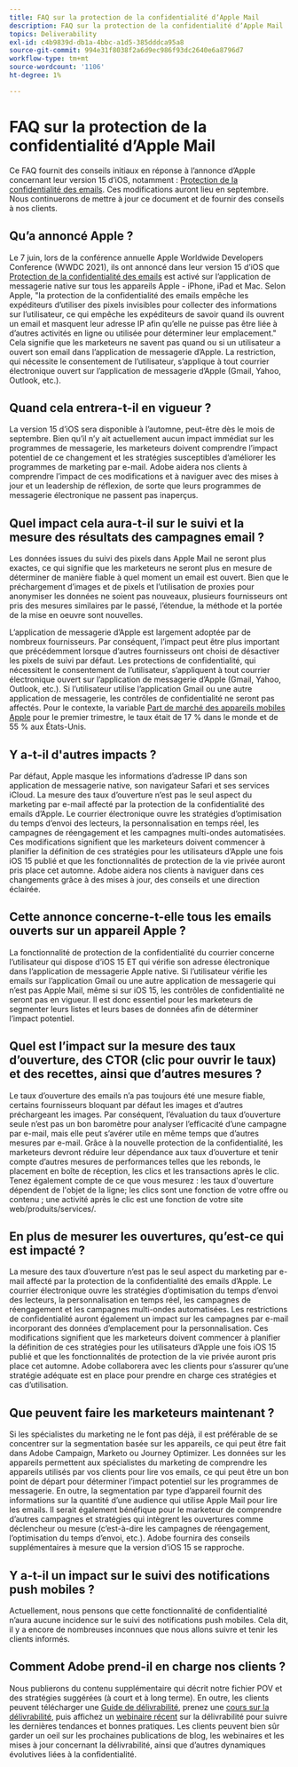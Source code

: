 ```yaml
---
title: FAQ sur la protection de la confidentialité dʼApple Mail
description: FAQ sur la protection de la confidentialité dʼApple Mail
topics: Deliverability
exl-id: c4b9839d-db1a-4bbc-a1d5-385dddca95a8
source-git-commit: 994e31f8038f2a6d9ec986f93dc2640e6a8796d7
workflow-type: tm+mt
source-wordcount: '1106'
ht-degree: 1%

---
```


# FAQ sur la protection de la confidentialité dʼApple Mail

Ce FAQ fournit des conseils initiaux en réponse à l’annonce d’Apple concernant leur version 15 d’iOS, notamment : [Protection de la confidentialité des emails](https://www.apple.com/newsroom/2021/06/apple-advances-its-privacy-leadership-with-ios-15-ipados-15-macos-monterey-and-watchos-8/). Ces modifications auront lieu en septembre. Nous continuerons de mettre à jour ce document et de fournir des conseils à nos clients.

## Qu’a annoncé Apple ?

Le 7 juin, lors de la conférence annuelle Apple Worldwide Developers Conference (WWDC 2021), ils ont annoncé dans leur version 15 d’iOS que [Protection de la confidentialité des emails](https://www.apple.com/newsroom/2021/06/apple-advances-its-privacy-leadership-with-ios-15-ipados-15-macos-monterey-and-watchos-8/) est activé sur l’application de messagerie native sur tous les appareils Apple - iPhone, iPad et Mac. Selon Apple, &quot;la protection de la confidentialité des emails empêche les expéditeurs d’utiliser des pixels invisibles pour collecter des informations sur l’utilisateur, ce qui empêche les expéditeurs de savoir quand ils ouvrent un email et masquent leur adresse IP afin qu’elle ne puisse pas être liée à d’autres activités en ligne ou utilisée pour déterminer leur emplacement.&quot; Cela signifie que les marketeurs ne savent pas quand ou si un utilisateur a ouvert son email dans l’application de messagerie d’Apple. La restriction, qui nécessite le consentement de l’utilisateur, s’applique à tout courrier électronique ouvert sur l’application de messagerie d’Apple (Gmail, Yahoo, Outlook, etc.).

## Quand cela entrera-t-il en vigueur ?

La version 15 d’iOS sera disponible à l’automne, peut-être dès le mois de septembre. Bien qu’il n’y ait actuellement aucun impact immédiat sur les programmes de messagerie, les marketeurs doivent comprendre l’impact potentiel de ce changement et les stratégies susceptibles d’améliorer les programmes de marketing par e-mail. Adobe aidera nos clients à comprendre l’impact de ces modifications et à naviguer avec des mises à jour et un leadership de réflexion, de sorte que leurs programmes de messagerie électronique ne passent pas inaperçus.

## Quel impact cela aura-t-il sur le suivi et la mesure des résultats des campagnes email ?

Les données issues du suivi des pixels dans Apple Mail ne seront plus exactes, ce qui signifie que les marketeurs ne seront plus en mesure de déterminer de manière fiable à quel moment un email est ouvert. Bien que le préchargement d’images et de pixels et l’utilisation de proxies pour anonymiser les données ne soient pas nouveaux, plusieurs fournisseurs ont pris des mesures similaires par le passé, l’étendue, la méthode et la portée de la mise en oeuvre sont nouvelles.

L’application de messagerie d’Apple est largement adoptée par de nombreux fournisseurs. Par conséquent, l’impact peut être plus important que précédemment lorsque d’autres fournisseurs ont choisi de désactiver les pixels de suivi par défaut. Les protections de confidentialité, qui nécessitent le consentement de l’utilisateur, s’appliquent à tout courrier électronique ouvert sur l’application de messagerie d’Apple (Gmail, Yahoo, Outlook, etc.). Si l’utilisateur utilise l’application Gmail ou une autre application de messagerie, les contrôles de confidentialité ne seront pas affectés. Pour le contexte, la variable [Part de marché des appareils mobiles Apple](https://www.counterpointresearch.com/global-smartphone-share/) pour le premier trimestre, le taux était de 17 % dans le monde et de 55 % aux États-Unis.

## Y a-t-il d&#39;autres impacts ?

Par défaut, Apple masque les informations d’adresse IP dans son application de messagerie native, son navigateur Safari et ses services iCloud. La mesure des taux d’ouverture n’est pas le seul aspect du marketing par e-mail affecté par la protection de la confidentialité des emails d’Apple. Le courrier électronique ouvre les stratégies d’optimisation du temps d’envoi des lecteurs, la personnalisation en temps réel, les campagnes de réengagement et les campagnes multi-ondes automatisées. Ces modifications signifient que les marketeurs doivent commencer à planifier la définition de ces stratégies pour les utilisateurs d’Apple une fois iOS 15 publié et que les fonctionnalités de protection de la vie privée auront pris place cet automne. Adobe aidera nos clients à naviguer dans ces changements grâce à des mises à jour, des conseils et une direction éclairée.

## Cette annonce concerne-t-elle tous les emails ouverts sur un appareil Apple ?

La fonctionnalité de protection de la confidentialité du courrier concerne l’utilisateur qui dispose d’iOS 15 ET qui vérifie son adresse électronique dans l’application de messagerie Apple native. Si l’utilisateur vérifie les emails sur l’application Gmail ou une autre application de messagerie qui n’est pas Apple Mail, même si sur iOS 15, les contrôles de confidentialité ne seront pas en vigueur. Il est donc essentiel pour les marketeurs de segmenter leurs listes et leurs bases de données afin de déterminer l’impact potentiel.

## Quel est l’impact sur la mesure des taux d’ouverture, des CTOR (clic pour ouvrir le taux) et des recettes, ainsi que d’autres mesures ?

Le taux d’ouverture des emails n’a pas toujours été une mesure fiable, certains fournisseurs bloquant par défaut les images et d’autres préchargeant les images. Par conséquent, l’évaluation du taux d’ouverture seule n’est pas un bon baromètre pour analyser l’efficacité d’une campagne par e-mail, mais elle peut s’avérer utile en même temps que d’autres mesures par e-mail. Grâce à la nouvelle protection de la confidentialité, les marketeurs devront réduire leur dépendance aux taux d’ouverture et tenir compte d’autres mesures de performances telles que les rebonds, le placement en boîte de réception, les clics et les transactions après le clic. Tenez également compte de ce que vous mesurez : les taux d&#39;ouverture dépendent de l&#39;objet de la ligne; les clics sont une fonction de votre offre ou contenu ; une activité après le clic est une fonction de votre site web/produits/services/.

## En plus de mesurer les ouvertures, qu’est-ce qui est impacté ?

La mesure des taux d’ouverture n’est pas le seul aspect du marketing par e-mail affecté par la protection de la confidentialité des emails d’Apple. Le courrier électronique ouvre les stratégies d’optimisation du temps d’envoi des lecteurs, la personnalisation en temps réel, les campagnes de réengagement et les campagnes multi-ondes automatisées. Les restrictions de confidentialité auront également un impact sur les campagnes par e-mail incorporant des données d’emplacement pour la personnalisation. Ces modifications signifient que les marketeurs doivent commencer à planifier la définition de ces stratégies pour les utilisateurs d’Apple une fois iOS 15 publié et que les fonctionnalités de protection de la vie privée auront pris place cet automne. Adobe collaborera avec les clients pour s’assurer qu’une stratégie adéquate est en place pour prendre en charge ces stratégies et cas d’utilisation.

## Que peuvent faire les marketeurs maintenant ?

Si les spécialistes du marketing ne le font pas déjà, il est préférable de se concentrer sur la segmentation basée sur les appareils, ce qui peut être fait dans Adobe Campaign, Marketo ou Journey Optimizer. Les données sur les appareils permettent aux spécialistes du marketing de comprendre les appareils utilisés par vos clients pour lire vos emails, ce qui peut être un bon point de départ pour déterminer l’impact potentiel sur les programmes de messagerie. En outre, la segmentation par type d’appareil fournit des informations sur la quantité d’une audience qui utilise Apple Mail pour lire les emails. Il serait également bénéfique pour le marketeur de comprendre d’autres campagnes et stratégies qui intègrent les ouvertures comme déclencheur ou mesure (c’est-à-dire les campagnes de réengagement, l’optimisation du temps d’envoi, etc.). Adobe fournira des conseils supplémentaires à mesure que la version d’iOS 15 se rapproche.

## Y a-t-il un impact sur le suivi des notifications push mobiles ?

Actuellement, nous pensons que cette fonctionnalité de confidentialité n’aura aucune incidence sur le suivi des notifications push mobiles. Cela dit, il y a encore de nombreuses inconnues que nous allons suivre et tenir les clients informés.

## Comment Adobe prend-il en charge nos clients ?

Nous publierons du contenu supplémentaire qui décrit notre fichier POV et des stratégies suggérées (à court et à long terme). En outre, les clients peuvent télécharger une [Guide de délivrabilité](../introduction.md), prenez une [cours sur la délivrabilité](http://bit.ly/Deliverability-Course), puis affichez un [webinaire récent](https://primetime.bluejeans.com/a2m/events/playback/29edda30-a9b8-4e4b-a460-e829c02c912a) sur la délivrabilité pour suivre les dernières tendances et bonnes pratiques. Les clients peuvent bien sûr garder un oeil sur les prochaines publications de blog, les webinaires et les mises à jour concernant la délivrabilité, ainsi que d’autres dynamiques évolutives liées à la confidentialité.

